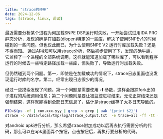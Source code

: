 ```yaml
---
title: "strace的使用"
date: 2024-12-06
tags: [strace, linux, 调试]
---
```


最近需要分析某个进程为何加载SNPE DSP运行时失败，一开始尝试过用IDA PRO静态分析，发现的确是在加载(dlopen)特定的一些库，解决了使用SNPEv1的时候碰到的一些问题。但也仅此而已，为什么使用SNPE V2 运行时库加载失败？还是不得而知。
通过AI得知可以用strace分析，然后初步使用了下，发现的确牛逼，它监控了一个进程的全部系统调用，这样就能知道加载了哪些库了，可以看到程序运行的时候去一些特定路径加载一些库，但失败了，导致运行时加载失败。

但仍然碰到两个问题。第一，即使是在加载成功的情况下，strace日志里面也没发现运行时库的名字。第二，经常出现日志很少的情况。

经过一些摸索发现了问题。第一个问题是需要使用 **-f** 参数，这样会跟踪fork出的子进程的系统调用信息；第二个问题则是要让被监控进程结束，无论正常结束还是强制结束，这样就能得到全部日志信息了，估计是strace缓存了太多日志导致的。

```bash
PID=$(ps -ef | com.xxx.yyy | grep -v grep | awk '{print $2}')
strace -o /data/local/tmp/log/strace_output.txt  -e trace=all -ff -tt -p $PID 
```

对android apk进行分析，那么希望strace附加成功以后再去执行需要分析的代码，那么可以在apk里面弄个按钮，点击按钮后，再执行要分析的代码。

